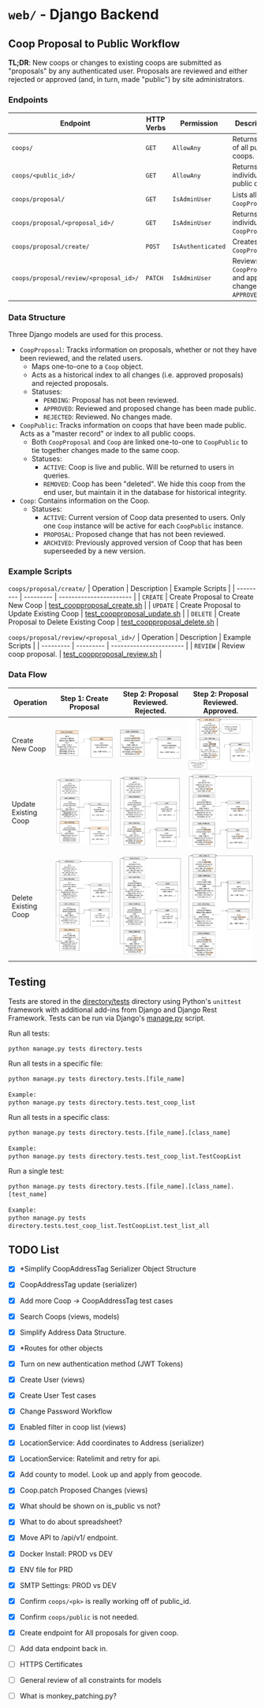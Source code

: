 # `web/` - Django Backend

## Coop Proposal to Public Workflow
**TL;DR**: New coops or changes to existing coops are submitted as "proposals" by any authenticated user. Proposals are reviewed and either rejected or approved (and, in turn, made "public") by site administrators.

### Endpoints
| Endpoint | HTTP Verbs | Permission | Description |
| -------- | ---------- | ---------- | ----------- |
| `coops/` | `GET` | `AllowAny` | Returns list of all public coops. |
| `coops/<public_id>/` | `GET` | `AllowAny` |  Returns an individual public coop. |
| `coops/proposal/` | `GET` | `IsAdminUser` | Lists all `CoopProposal`. |
| `coops/proposal/<proposal_id>/` | `GET` | `IsAdminUser` | Returns an individual `CoopProposal`. |
| `coops/proposal/create/` | `POST` | `IsAuthenticated` | Creates new `CoopProposal`. |
| `coops/proposal/review/<proposal_id>/` | `PATCH` | `IsAdminUser` | Reviews a `CoopProposal` and applies changes if `APPROVED`. |

### Data Structure
Three Django models are used for this process.
* `CoopProposal`: Tracks information on proposals, whether or not they have been reviewed, and the related users. 
  * Maps one-to-one to a `Coop` object. 
  * Acts as a historical index to all changes (i.e. approved proposals) and rejected proposals.
  * Statuses:
    * `PENDING`: Proposal has not been reviewed. 
    * `APPROVED`: Reviewed and proposed change has been made public. 
    * `REJECTED`: Reviewed. No changes made. 
* `CoopPublic`: Tracks information on coops that have been made public. Acts as a "master record" or index to all public coops. 
  * Both `CoopProposal` and `Coop` are linked one-to-one to `CoopPublic` to tie together changes made to the same coop. 
  * Statuses:
    * `ACTIVE`: Coop is live and public. Will be returned to users in queries. 
    * `REMOVED`: Coop has been "deleted". We hide this coop from the end user, but maintain it in the database for historical integrity. 
* `Coop`: Contains information on the Coop.
  * Statuses:
    * `ACTIVE`: Current version of Coop data presented to users. Only one `Coop` instance will be active for each `CoopPublic` instance.
    * `PROPOSAL`: Proposed change that has not been reviewed. 
    * `ARCHIVED`: Previously approved version of Coop that has been superseeded by a new version. 


### Example Scripts
`coops/proposal/create/`
| Operation | Description | Example Scripts | 
| --------- | --------- | ----------------------- | 
| `CREATE`  | Create Proposal to Create New Coop | [test_coopproposal_create.sh](./scripts/test_coopproposal_create.sh)  | 
| `UPDATE`  | Create Proposal to Update Existing Coop | [test_coopproposal_update.sh](./scripts/test_coopproposal_update.sh) | 
| `DELETE`  | Create Proposal to Delete Existing Coop | [test_coopproposal_delete.sh](./scripts/test_coopproposal_delete.sh) |

`coops/proposal/review/<proposal_id>/`
| Operation | Description | Example Scripts | 
| --------- | --------- | ----------------------- | 
| `REVIEW`  | Review coop proposal. | [test_coopproposal_review.sh](./scripts/test_coopproposal_review.sh)  | 

### Data Flow
| Operation | Step 1: Create Proposal | Step 2: Proposal Reviewed. Rejected. | Step 2: Proposal Reviewed. Approved. |
| --------- | ----------------------- | ------------------------------------ | ------------------------------------ |
| Create New Coop | ![](./img/CreateOperation_Proposal.png) | ![](./img/CreateOperation_ReviewRejected.png) | ![](./img/CreateOperation_ReviewApproved.png) |
| Update Existing Coop | ![](./img/UpdateOperation_Proposal.png) | ![](./img/UpdateOperation_ReviewRejected.png) | ![](./img/UpdateOperation_ReviewApproved.png) |
| Delete Existing Coop | ![](./img/DeleteOperation_Proposal.png) | ![](./img/DeleteOperation_ReviewRejected.png) | ![](./img/DeleteOperation_ReviewApproved.png) |

## Testing
Tests are stored in the [directory/tests](./directory/tests/) directory using Python's `unittest` framework with additional add-ins from Django and Django Rest Framework. Tests can be run via Django's [manage.py](./manage.py) script. 

Run all tests:
```
python manage.py tests directory.tests
```

Run all tests in a specific file:
```
python manage.py tests directory.tests.[file_name]

Example:
python manage.py tests directory.tests.test_coop_list
```

Run all tests in a specific class:
```
python manage.py tests directory.tests.[file_name].[class_name]

Example:
python manage.py tests directory.tests.test_coop_list.TestCoopList
```

Run a single test:
```
python manage.py tests directory.tests.[file_name].[class_name].[test_name]

Example:
python manage.py tests directory.tests.test_coop_list.TestCoopList.test_list_all
```

## TODO List
- [x] *Simplify CoopAddressTag Serializer Object Structure
- [x] CoopAddressTag update (serializer)
- [x] Add more Coop -> CoopAddressTag test cases
- [x] Search Coops (views, models)
- [x] Simplify Address Data Structure.
- [x] *Routes for other objects
- [x] Turn on new authentication method (JWT Tokens)
- [x] Create User (views)
- [x] Create User Test cases
- [x] Change Password Workflow
- [x] Enabled filter in coop list (views)
- [x] LocationService: Add coordinates to Address (serializer)
- [x] LocationService: Ratelimit and retry for api.
- [x] Add county to model. Look up and apply from geocode. 
- [x] Coop.patch Proposed Changes (views)
- [x] What should be shown on is_public vs not?
- [x] What to do about spreadsheet?
- [x] Move API to /api/v1/ endpoint.
- [X] Docker Install: PROD vs DEV
- [X] ENV file for PRD
- [x] SMTP Settings: PROD vs DEV
- [x] Confirm `coops/<pk>` is really working off of public_id.
- [x] Confirm `coops/public` is not needed.
- [x] Create endpoint for All proposals for given coop.
- [ ] Add data endpoint back in. 
- [ ] HTTPS Certificates

- [ ] General review of all constraints for models
- [ ] What is monkey_patching.py?
